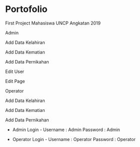 # Portofolio
First Project Mahasiswa UNCP Angkatan 2019

Admin 

Add Data Kelahiran

Add Data Kematian

Add Data Pernikahan

Edit User

Edit Page

Operator

Add Data Kelahiran

Add Data Kematian

Add Data Pernikahan

- Admin Login -
Username : Admin
Password : Admin

- Operator Login -
Username : Operator
Password : Operator
